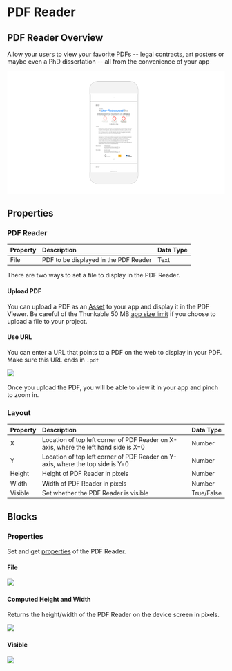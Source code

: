 # PDF Reader

## PDF Reader Overview

Allow your users to view your favorite PDFs -- legal contracts, art posters or maybe even a PhD dissertation -- all from the convenience of your app

![Bring your favorite PDFs with you in an app!](.gitbook/assets/thunkable-docs-exhibits-40.png)

## Properties

### PDF Reader

| Property | Description | Data Type |
| :--- | :--- | :--- |
| File | PDF to be displayed in the PDF Reader | Text |

There are two ways to set a file to display in the PDF Reader.

#### Upload PDF

You can upload a PDF as an [Asset](assets.md) to your app and display it in the PDF Viewer. Be careful of the Thunkable 50 MB [app size limit](assets.md#app-size-limits-50-mb-per-app) if you choose to upload a file to your project.

#### Use URL

You can enter a URL that points to a PDF on the web to display in your PDF. Make sure this URL ends in `.pdf`

![](.gitbook/assets/screen-shot-2021-04-08-at-5.00.27-pm.png)

Once you upload the PDF, you will be able to view it in your app and pinch to zoom in. 

### Layout

| Property | Description | Data Type |
| :--- | :--- | :--- |
| X | Location of top left corner of PDF Reader on X-axis, where the left hand side is X=0 | Number |
| Y | Location of top left corner of PDF Reader on Y-axis, where the top side is Y=0 | Number |
| Height | Height of PDF Reader in pixels | Number |
| Width | Width of PDF Reader in pixels | Number |
| Visible | Set whether the PDF Reader is visible | True/False |

## Blocks

### Properties

Set and get [properties](pdf-reader.md#properties) of the PDF Reader.

#### File 

![](.gitbook/assets/file.png)

#### Computed Height and Width 

Returns the height/width of the PDF Reader on the device screen in pixels.

![](.gitbook/assets/comp%20%281%29.png)

#### Visible

![](.gitbook/assets/visible%20%2810%29.png)




